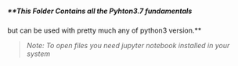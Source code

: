 ##### **This Folder Contains all the Pyhton3.7 fundamentals
but can be used with pretty much any of python3
version.**

> *Note: To open files you need jupyter notebook installed in your system*

